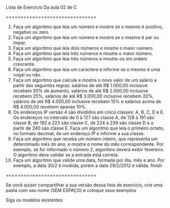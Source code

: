 Lista de Exercicio Da aula 02 de C

===============================
1. Faça um algoritmo que leia um número e mostre se o mesmo é positivo, negativo ou zero.
2. Faça um algoritmo que leia um número e mostre se o mesmo é par ou ímpar.
3. Faça um algoritmo que leia dois números e mostre o maior número.
4. Faça um algoritmo que leia três números e mostre o maior número.
5. Faça um algoritmo que leia três números e mostre-os em ordem crescente.
6. Faça um algoritmo que leia um caractere e informe se o mesmo é uma vogal ou não.
7. Faça um algoritmo que calcule e mostre o novo valor de um salário a partir das seguintes regras: salários de até R$ 1.000,00 inclusive recebem 30% de aumento, salários de até R$ 2.000,00 inclusive recebem 25%, salários de até R$ 3.000,00 inclusive recebem 20%, salários de até R$ 4.000,00 inclusive recebem 15% e salários acima de R$ 4.000,00 recebem apenas 10%.
8. Os endereços IP versão 4 são divididos em cinco classes: A, B, C, D e E. Os endereços no intervalo de 0 à 127 são classe A, de 128 à 191 são classe B, de 192 à 223 são classe C, de 224 à 239 são classe D e a partir de 240 são classe E. Faça um algoritmo que leia o primeiro octeto, no formato decimal, de um endereço IP e informe a sua classe.
9. Faça um algoritmo que receba um número inteiro, que representa um determinado mês do ano, e mostre o nome do mês correspondente. Por exemplo, se for informado o número 2, algoritmo deverá exibir fevereiro. O algoritmo deve validar se a entrada está correta.
10. Faça um algoritmo que valide uma data, formada por dia, mês e ano. Por exemplo, a data 30/2 é inválida, porém a data 29/2/2012 é válida.
finish

===============================

Se você quiser compartilhar a sua versão dessa lista de exercicio, crie uma pasta  com seu nome (SEM ESPAÇO) e coloque seus exemplos

Siga os modelos existentes 

